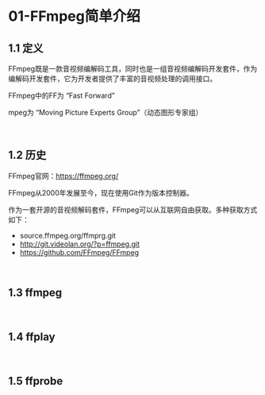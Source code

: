 # 01-FFmpeg简单介绍

## 1.1 定义

FFmpeg既是一款音视频编解码工具，同时也是一组音视频编解码开发套件，作为编解码开发套件，它为开发者提供了丰富的音视频处理的调用接口。

FFmpeg中的FF为 “Fast Forward”

mpeg为 “Moving Picture Experts Group”（动态图形专家组）

<br>

## 1.2 历史

FFmpeg官网：https://ffmpeg.org/

FFmpeg从2000年发展至今，现在使用Git作为版本控制器。

作为一套开源的音视频解码套件，FFmpeg可以从互联网自由获取。多种获取方式如下：

- source.ffmpeg.org/ffmprg.git
- http://git.videolan.org/?p=ffmpeg.git
- https://github.com/FFmpeg/FFmpeg

<br>

## 1.3 ffmpeg



<br>

## 1.4 ffplay



<br>

## 1.5 ffprobe



<br>